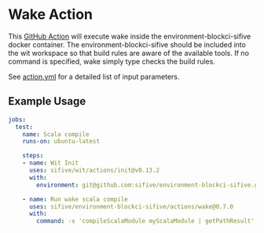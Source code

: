 # Wake Action

This [GitHub Action](https://github.com/features/actions) will execute wake
inside the environment-blockci-sifive docker container.  The
environment-blockci-sifive should be included into the wit workspace so that
build rules are aware of the available tools.  If no command is specified,
wake simply type checks the build rules.

See [action.yml](./action.yml) for a detailed list of input parameters.

## Example Usage

```yaml
jobs:
  test:
    name: Scala compile
    runs-on: ubuntu-latest

    steps:
    - name: Wit Init
      uses: sifive/wit/actions/init@v0.13.2
      with:
        environment: git@github.com:sifive/environment-blockci-sifive.git::0.7.0

    - name: Run wake scala compile
      uses: sifive/environment-blockci-sifive/actions/wake@0.7.0
      with:
        command: -x 'compileScalaModule myScalaModule | getPathResult'
```
